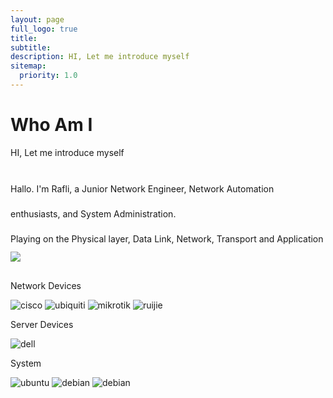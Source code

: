 ```yaml
---
layout: page
full_logo: true
title: 
subtitle: 
description: HI, Let me introduce myself
sitemap:
  priority: 1.0
---
```

<h1 style="padding-top: 0px;" >
    <div class="page-title__text">Who Am I</div>
</h1>
<p class="describe-text">HI, Let me introduce myself</p>

<p style="line-height:40px; margin: 30px auto;">
Hallo. I'm Rafli, a Junior Network Engineer, Network Automation enthusiasts, and System Administration. <br>
Playing on the Physical layer, Data Link, Network, Transport and Application
<a href="https://github.com/raflimaulanarizki"><img src="https://img.shields.io/github/followers/raflimaulanarizki?style=social" style="width: auto;" /></a>
</p>

<p class="describe-text">Network Devices</p>
<p>
    <img src="https://img.shields.io/badge/-CISCO-informational?logo=cisco&logoColor=white&style=for-the-badge" style="width: auto;" alt="cisco" />
    <img src="https://img.shields.io/badge/-UBIQUITI-00c3ff?logo=ubiquiti&logoColor=white&style=for-the-badge" style="width: auto;" alt="ubiquiti" />
    <img src="https://img.shields.io/badge/-MIKROTIK-lightgrey?logo=mikrotik&logoColor=white&style=for-the-badge" style="width: auto;" alt="mikrotik" />
    <img src="https://img.shields.io/badge/-RUIJIE-red?logo=ruijie&logoColor=white&style=for-the-badge" style="width: auto;" alt="ruijie" />
</p>
<p class="describe-text">Server Devices</p>
<p>
    <img src="https://img.shields.io/badge/-DELL-black?logo=dell&logoColor=white&style=for-the-badge" style="width: auto;" alt="dell" />
</p>
<p class="describe-text">System</p>
<p>
    <img src="https://img.shields.io/badge/-UBUNTU-orange?logo=ubuntu&logoColor=white&style=for-the-badge" style="width: auto;" alt="ubuntu" />
    <img src="https://img.shields.io/badge/-DEBIAN-767778?logo=ubuntu&logoColor=white&style=for-the-badge" style="width: auto;" alt="debian" />
    <img src="https://img.shields.io/badge/-CENTOS-blue?logo=centos&logoColor=white&style=for-the-badge" style="width: auto;" alt="debian" />
</p>

<br>
<br>
<br>
<br>
<br>
<br>
<br>
